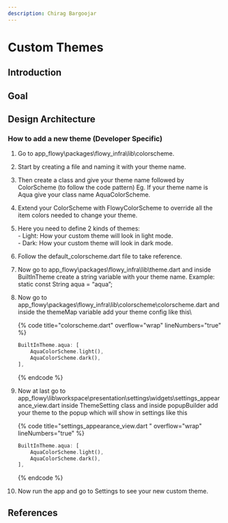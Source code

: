 ```yaml
---
description: Chirag Bargoojar
---
```


# Custom Themes

## Introduction

## Goal

## Design Architecture

### How to add a new theme (Developer Specific)

1. Go to app\_flowy\packages\flowy\_infra\lib\colorscheme.
2. Start by creating a file and naming it with your theme name.&#x20;
3. Then create a class and give your theme name followed by ColorScheme (to follow the code pattern) Eg. If your theme name is Aqua give your class name AquaColorScheme.
4. Extend your ColorScheme with FlowyColorScheme to override all the item colors needed to change your theme.
5. Here you need to define 2 kinds of themes:\
   \- Light: How your custom theme will look in light mode.\
   \- Dark: How your custom theme will look in dark mode.
6. Follow the default\_colorscheme.dart file to take reference.
7. Now go to app\_flowy\packages\flowy\_infra\lib\theme.dart and inside BuiltInTheme create a string variable with your theme name. Example: static const String aqua = “aqua”;
8.  Now go to app\_flowy\packages\flowy\_infra\lib\colorscheme\colorscheme.dart and inside the themeMap variable add your theme config like this\


    {% code title="colorscheme.dart" overflow="wrap" lineNumbers="true" %}
    ```dart
    ‌BuiltInTheme.aqua: [
        AquaColorScheme.light(),
        AquaColorScheme.dark(),
    ],
    ```
    {% endcode %}
9.  Now at last go to app\_flowy\lib\workspace\presentation\settings\widgets\settings\_appearance\_view.dart inside ThemeSetting class and inside popupBuilder add your theme to the popup which will show in settings like this&#x20;

    {% code title="settings_appearance_view.dart " overflow="wrap" lineNumbers="true" %}
    ```dart
    ‌BuiltInTheme.aqua: [
        AquaColorScheme.light(),
        AquaColorScheme.dark(),
    ],
    ```
    {% endcode %}
10. Now run the app and go to Settings to see your new custom theme.

## References

